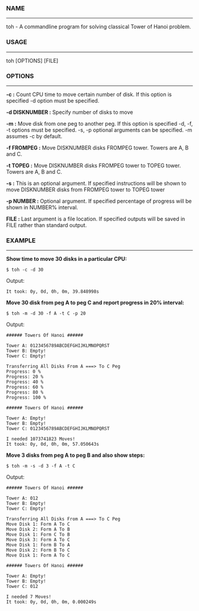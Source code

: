 ### NAME ###
---
toh - A commandline program for solving classical Tower of Hanoi problem.

### USAGE ###
---
toh [OPTIONS] [FILE]

### OPTIONS ###
---
**-c :** Count CPU time to move certain number of disk. If this option is specified -d
     option must be specified.

**-d DISKNUMBER :** Specify number of disks to move 

**-m :** Move disk from one peg to another peg. If this option is specified -d, -f, -t
     options must be specified.
     -s, -p optional arguments can be specified. -m assumes -c by default.

**-f FROMPEG :** Move DISKNUMBER disks FROMPEG tower. Towers are A, B and C.

**-t TOPEG :** Move DISKNUMBER disks FROMPEG tower to TOPEG tower.
           Towers are A, B and C.

**-s :** This is an optional argument. If specified instructions will be shown to move
     DISKNUMBER disks from FROMPEG tower to TOPEG tower

**-p NUMBER :** Optional argument. If specified percentage of progress will be
		   shown in NUMBER% interval.

**FILE :** Last argument is a file location. If specified outputs will be saved
       in FILE rather than standard output.

### EXAMPLE ###
---

**Show time to move 30 disks in a particular CPU:**

`$ toh -c -d 30`

Output:

`It took: 0y, 0d, 0h, 0m, 39.848998s`

**Move 30 disk from peg A to peg C and report progress in 20% interval:**

`$ toh -m -d 30 -f A -t C -p 20`

Output:

```
###### Towers Of Hanoi ######

Tower A: 0123456789ABCDEFGHIJKLMNOPQRST
Tower B: Empty!
Tower C: Empty!

Transferring All Disks From A ===> To C Peg
Progress: 0 %
Progress: 20 %
Progress: 40 %
Progress: 60 %
Progress: 80 %
Progress: 100 %

###### Towers Of Hanoi ######

Tower A: Empty!
Tower B: Empty!
Tower C: 0123456789ABCDEFGHIJKLMNOPQRST

I needed 1073741823 Moves!
It took: 0y, 0d, 0h, 0m, 57.050643s
```

**Move 3 disks from peg A to peg B and also show steps:**

`$ toh -m -s -d 3 -f A -t C`

Output:

```
###### Towers Of Hanoi ######

Tower A: 012
Tower B: Empty!
Tower C: Empty!

Transferring All Disks From A ===> To C Peg
Move Disk 1: Form A To C
Move Disk 2: Form A To B
Move Disk 1: Form C To B
Move Disk 3: Form A To C
Move Disk 1: Form B To A
Move Disk 2: Form B To C
Move Disk 1: Form A To C

###### Towers Of Hanoi ######

Tower A: Empty!
Tower B: Empty!
Tower C: 012

I needed 7 Moves!
It took: 0y, 0d, 0h, 0m, 0.000249s
```
